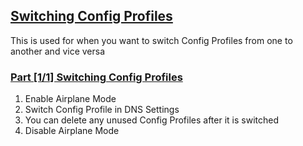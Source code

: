 ## [Switching Config Profiles](accent://)

This is used for when you want to switch Config Profiles from one to another and vice versa

### [Part [1/1] Switching Config Profiles](accent://)
1. Enable Airplane Mode
2. Switch Config Profile in DNS Settings
3. You can delete any unused Config Profiles after it is switched
4. Disable Airplane Mode
